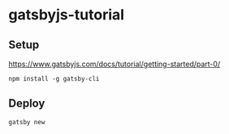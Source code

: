 # gatsbyjs-tutorial
## Setup
https://www.gatsbyjs.com/docs/tutorial/getting-started/part-0/
```
npm install -g gatsby-cli
```
## Deploy

```
gatsby new
```